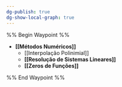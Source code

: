 ```yaml
---
dg-publish: true
dg-show-local-graph: true
---
```


%% Begin Waypoint %%
- **[[Métodos Numéricos]]**
	- [[Interpolação Polinimial]]
	- **[[Resolução de Sistemas Lineares]]**
	- **[[Zeros de Funções]]**

%% End Waypoint %%
